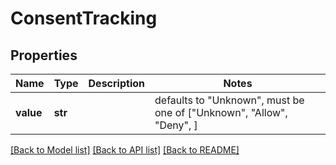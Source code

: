 # ConsentTracking


## Properties
Name | Type | Description | Notes
------------ | ------------- | ------------- | -------------
**value** | **str** |  | defaults to "Unknown",  must be one of ["Unknown", "Allow", "Deny", ]

[[Back to Model list]](../README.md#documentation-for-models) [[Back to API list]](../README.md#documentation-for-api-endpoints) [[Back to README]](../README.md)


